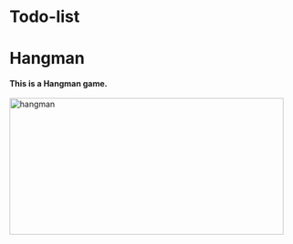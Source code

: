# Todo-list
# Hangman
<b>This is a Hangman game.</b>
<br><br>
<img src="https://github.com/shzehra93/Todo-list/assets/126316477/a63afdd9-2727-4a88-ba85-5cbcecb1ab21" alt="hangman" width="480" height="240">
